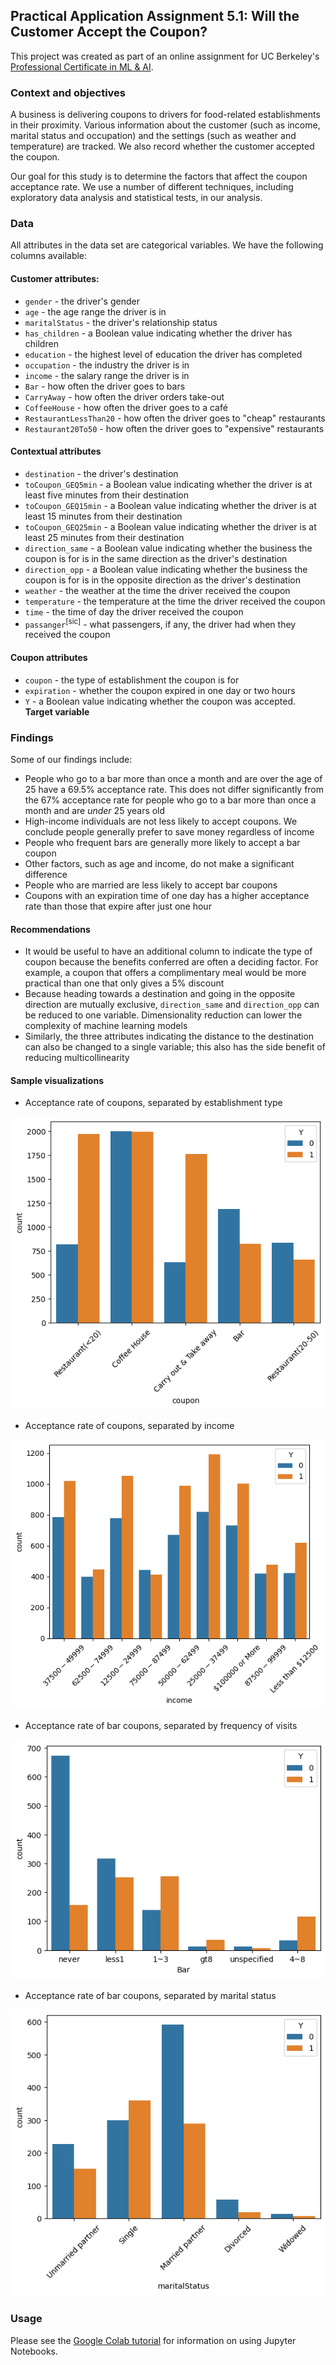 ## Practical Application Assignment 5.1: Will the Customer Accept the Coupon?

This project was created as part of an online assignment for UC Berkeley's [Professional Certificate in ML &amp; AI](https://em-executive.berkeley.edu/professional-certificate-machine-learning-artificial-intelligence?advocate_program=01t2s000000ZqNbAAK&advocate_source=dashboard&coupon=IXFD6%3A11-8KE65G8&utm_campaign=incentivized_referrals&utm_content=SO+-+Berkeley+Professional+Certificate+in+ML+%26+AI&utm_medium=personal_url&utm_placement=dashboard&utm_source=referral&utm_term=U4i1l80W3GTaStzCNlN16AsmRVmMs3322wkrdiFJJXDjWY2Kl%2FSmYByqk28Z1wpPBt57rCVH9fEKu%2Bj%2B%2B2MnNXlRmW48YqIE%2Ff68xD%2BvB2eWYj%2BrPjaTIMN4--cMEm5pJ85sMlQO6a--ybrOaW%2FFOItWpgIey12Duw%3D%3D#referrals-email-capture-modal).

### Context and objectives

A business is delivering coupons to drivers for food-related establishments in their proximity. Various information about the customer (such as income, marital status and occupation) and the settings (such as weather and temperature) are tracked. We also record whether the customer accepted the coupon.

Our goal for this study is to determine the factors that affect the coupon acceptance rate. We use a number of different techniques, including exploratory data analysis and statistical tests, in our analysis.

### Data

All attributes in the data set are categorical variables. We have the following columns available:

#### Customer attributes:

* `gender` - the driver's gender
* `age` - the age range the driver is in
* `maritalStatus` - the driver's relationship status
* `has_children` - a Boolean value indicating whether the driver has children
* `education` - the highest level of education the driver has completed
* `occupation` - the industry the driver is in
* `income` - the salary range the driver is in
* `Bar` - how often the driver goes to bars
* `CarryAway` - how often the driver orders take-out
* `CoffeeHouse` - how often the driver goes to a café
* `RestaurantLessThan20` - how often the driver goes to "cheap" restaurants
* `Restaurant20To50` - how often the driver goes to "expensive" restaurants

#### Contextual attributes

* `destination` - the driver's destination
* `toCoupon_GEQ5min` - a Boolean value indicating whether the driver is at least five minutes from their destination
* `toCoupon_GEQ15min` - a Boolean value indicating whether the driver is at least 15 minutes from their destination
* `toCoupon_GEQ25min` - a Boolean value indicating whether the driver is at least 25 minutes from their destination
* `direction_same` - a Boolean value indicating whether the business the coupon is for is in the same direction as the driver's destination
* `direction_opp` - a Boolean value indicating whether the business the coupon is for is in the opposite direction as the driver's destination
* `weather` - the weather at the time the driver received the coupon
* `temperature` - the temperature at the time the driver received the coupon
* `time` - the time of day the driver received the coupon
* `passanger`<sup>[sic]</sup> - what passengers, if any, the driver had when they received the coupon

#### Coupon attributes

* `coupon` - the type of establishment the coupon is for
* `expiration` - whether the coupon expired in one day or two hours
* `Y` - a Boolean value indicating whether the coupon was accepted. **Target variable**

### Findings

Some of our findings include:

* People who go to a bar more than once a month and are over the age of 25 have a 69.5% acceptance rate. This does not differ significantly from the 67% acceptance rate for people who go to a bar more than once a month and are *under* 25 years old
* High-income individuals are not less likely to accept coupons. We conclude people generally prefer to save money regardless of income
* People who frequent bars are generally more likely to accept a bar coupon
* Other factors, such as age and income, do not make a significant difference
* People who are married are less likely to accept bar coupons
* Coupons with an expiration time of one day has a higher acceptance rate than those that expire after just one hour

#### Recommendations

* It would be useful to have an additional column to indicate the type of coupon because the benefits conferred are often a deciding factor. For example, a coupon that offers a complimentary meal would be more practical than one that only gives a 5% discount
* Because heading towards a destination and going in the opposite direction are mutually exclusive, `direction_same` and `direction_opp` can be reduced to one variable. Dimensionality reduction can lower the complexity of machine learning models
* Similarly, the three attributes indicating the distance to the destination can also be changed to a single variable; this also has the side benefit of reducing multicollinearity

#### Sample visualizations

* Acceptance rate of coupons, separated by establishment type

![](../images/5.1/coupons.png)

* Acceptance rate of coupons, separated by income

![](../images/5.1/income.png)

* Acceptance rate of bar coupons, separated by frequency of visits

![](../images/5.1/bar_visits.png)

* Acceptance rate of bar coupons, separated by marital status

![](../images/5.1/bar_maritalstatus.png)

### Usage

Please see the [Google Colab tutorial](https://colab.research.google.com/drive/16pBJQePbqkz3QFV54L4NIkOn1kwpuRrj) for information on using Jupyter Notebooks.